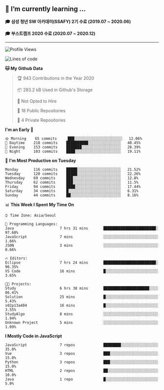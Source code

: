 ## 🌱 I’m currently learning ...

**🎓 삼성 청년 SW 아카데미(SSAFY) 2기 수료 (2019.07 ~ 2020.06)**

**🎓 부스트캠프 2020 수료 (2020.07 ~ 2020.12)**
 
-----

<!--START_SECTION:waka-->
![Profile Views](http://img.shields.io/badge/Profile%20Views-8-blue)

![Lines of code](https://img.shields.io/badge/From%20Hello%20World%20I%27ve%20Written-2.9%20million%20lines%20of%20code-blue)

**🐱 My Github Data** 

> 🏆 943 Contributions in the Year 2020
 > 
> 📦 283.2 kB Used in Github's Storage 
 > 
> 🚫 Not Opted to Hire
 > 
> 📜 18 Public Repositories 
 > 
> 🔑 4 Private Repositories  
 > 
**I'm an Early 🐤** 

```text
🌞 Morning    65 commits     ███░░░░░░░░░░░░░░░░░░░░░░   12.06% 
🌆 Daytime    218 commits    ██████████░░░░░░░░░░░░░░░   40.45% 
🌃 Evening    153 commits    ███████░░░░░░░░░░░░░░░░░░   28.39% 
🌙 Night      103 commits    ████░░░░░░░░░░░░░░░░░░░░░   19.11%

```
📅 **I'm Most Productive on Tuesday** 

```text
Monday       116 commits    █████░░░░░░░░░░░░░░░░░░░░   21.52% 
Tuesday      120 commits    █████░░░░░░░░░░░░░░░░░░░░   22.26% 
Wednesday    69 commits     ███░░░░░░░░░░░░░░░░░░░░░░   12.8% 
Thursday     62 commits     ███░░░░░░░░░░░░░░░░░░░░░░   11.5% 
Friday       94 commits     ████░░░░░░░░░░░░░░░░░░░░░   17.44% 
Saturday     34 commits     █░░░░░░░░░░░░░░░░░░░░░░░░   6.31% 
Sunday       44 commits     ██░░░░░░░░░░░░░░░░░░░░░░░   8.16%

```


📊 **This Week I Spent My Time On** 

```text
⌚︎ Time Zone: Asia/Seoul

💬 Programming Languages: 
Java                     7 hrs 31 mins       ████████████████████████░   97.68% 
JavaScript               7 mins              ░░░░░░░░░░░░░░░░░░░░░░░░░   1.66% 
JSON                     3 mins              ░░░░░░░░░░░░░░░░░░░░░░░░░   0.66%

🔥 Editors: 
Eclipse                  7 hrs 24 mins       ████████████████████████░   96.35% 
VS Code                  16 mins             █░░░░░░░░░░░░░░░░░░░░░░░░   3.65%

🐱‍💻 Projects: 
Study                    6 hrs 38 mins       █████████████████████░░░░   86.41% 
Solution                 25 mins             █░░░░░░░░░░░░░░░░░░░░░░░░   5.43% 
s02p13a404               16 mins             █░░░░░░░░░░░░░░░░░░░░░░░░   3.55% 
StudyAlgo                8 mins              ░░░░░░░░░░░░░░░░░░░░░░░░░   1.94% 
Unknown Project          5 mins              ░░░░░░░░░░░░░░░░░░░░░░░░░   1.09%

```

**I Mostly Code in JavaScript** 

```text
JavaScript               7 repos             ████████░░░░░░░░░░░░░░░░░   35.0% 
Vue                      3 repos             ███░░░░░░░░░░░░░░░░░░░░░░   15.0% 
Python                   3 repos             ███░░░░░░░░░░░░░░░░░░░░░░   15.0% 
HTML                     2 repos             ██░░░░░░░░░░░░░░░░░░░░░░░   10.0% 
Java                     1 repo              █░░░░░░░░░░░░░░░░░░░░░░░░   5.0%

```



<!--END_SECTION:waka-->

